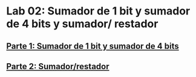 # Lab 02: Sumador de 1 bit y sumador de 4 bits y sumador/ restador


## [Parte 1: Sumador de 1 bit y sumador de 4 bits](/labs/lab02/parte1.md)


## [Parte 2: Sumador/restador](/labs/lab02/parte2.md)
